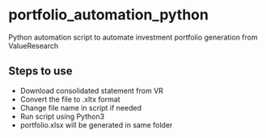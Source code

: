 # portfolio_automation_python
Python automation script to automate investment portfolio generation from ValueResearch
## Steps to use
- Download consolidated statement from VR
- Convert the file to .xltx format
- Change file name in script if needed
- Run script using Python3
- portfolio.xlsx will be generated in same folder
